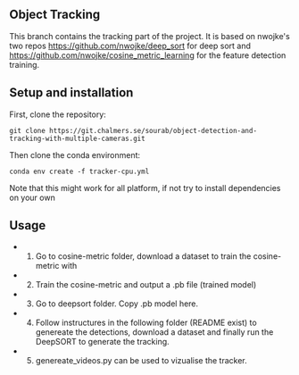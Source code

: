 ## Object Tracking
This branch contains the tracking part of the project. It is based on nwojke's two repos https://github.com/nwojke/deep_sort for deep sort and https://github.com/nwojke/cosine_metric_learning for the feature detection training.

## Setup and installation

First, clone the repository:
```
git clone https://git.chalmers.se/sourab/object-detection-and-tracking-with-multiple-cameras.git
```
Then clone the conda environment:
```
conda env create -f tracker-cpu.yml
```
Note that this might work for all platform, if not try to install dependencies on your own

## Usage
* 1. Go to cosine-metric folder, download a dataset to train the cosine-metric with
* 2. Train the cosine-metric and output a .pb file (trained model)
* 3. Go to deepsort folder. Copy .pb model here. 
* 4. Follow instructures in the following folder (README exist) to genereate the detections, download a dataset and finally run the DeepSORT to generate the tracking. 
* 5. genereate_videos.py can be used to vizualise the tracker.
